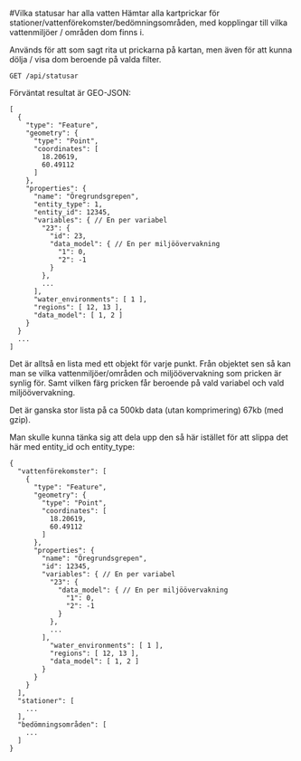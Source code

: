 #Vilka statusar har alla vatten
Hämtar alla kartprickar för stationer/vattenförekomster/bedömningsområden, med kopplingar till vilka vattenmiljöer / områden dom finns i.

Används för att som sagt rita ut prickarna på kartan, men även för att kunna dölja / visa dom beroende på valda filter.
````http request
GET /api/statusar
````

Förväntat resultat är GEO-JSON:

````jsonc
[
  {
    "type": "Feature",
    "geometry": {
      "type": "Point",
      "coordinates": [
        18.20619,
        60.49112
      ]
    },
    "properties": {
      "name": "Öregrundsgrepen",
      "entity_type": 1,
      "entity_id": 12345,
      "variables": { // En per variabel
        "23": {
          "id": 23,
          "data_model": { // En per miljöövervakning
            "1": 0,
            "2": -1
          }
        },
        ...
      ],
      "water_environments": [ 1 ],
      "regions": [ 12, 13 ],
      "data_model": [ 1, 2 ]
    }
  }
  ...
]
````
Det är alltså en lista med ett objekt för varje punkt.
Från objektet sen så kan man se vilka vattenmiljöer/områden och miljöövervakning som pricken är synlig för.
Samt vilken färg pricken får beroende på vald variabel och vald miljöövervakning.

Det är ganska stor lista på ca 500kb data (utan komprimering) 67kb (med gzip).

Man skulle kunna tänka sig att dela upp den så här istället för att slippa det här med entity_id och entity_type:

````jsonc
{
  "vattenförekomster": [
    {
      "type": "Feature",
      "geometry": {
        "type": "Point",
        "coordinates": [
          18.20619,
          60.49112
        ]
      },
      "properties": {
        "name": "Öregrundsgrepen",
        "id": 12345,
        "variables": { // En per variabel
          "23": {
            "data_model": { // En per miljöövervakning
              "1": 0,
              "2": -1
            }
          },
          ...
        ],
          "water_environments": [ 1 ],
          "regions": [ 12, 13 ],
          "data_model": [ 1, 2 ]
        }
      }
    }
  ],
  "stationer": [
    ...
  ],
  "bedömningsområden": [
    ...
  ]
}
````
